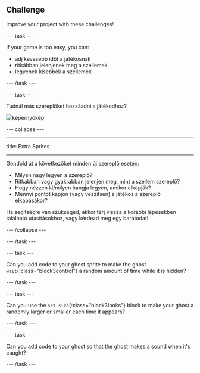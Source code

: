## Challenge

Improve your project with these challenges!

\--- task \---

If your game is too easy, you can:

+ adj kevesebb időt a játékosnak
+ ritkábban jelenjenek meg a szellemek
+ legyenek kisebbek a szellemek

\--- /task \---

\--- task \---

Tudnál más szereplőket hozzáadni a játékodhoz?

![képernyőkép](images/ghost-final.png)

\--- collapse \---

* * *

title: Extra Sprites

* * *

Gondold át a következőket minden új szereplő esetén:

+ Milyen nagy legyen a szereplő?
+ Ritkábban vagy gyakrabban jelenjen meg, mint a szellem szereplő?
+ Hogy nézzen ki/milyen hangja legyen, amikor elkapják?
+ Mennyi pontot kapjon (vagy veszítsen) a játékos a szereplő elkapásákor?

Ha segítségre van szükséged, akkor térj vissza a korábbi lépésekben található utasításokhoz, vagy kérdezd meg egy barátodat!

\--- /collapse \---

\--- /task \---

\--- task \---

Can you add code to your ghost sprite to make the ghost `wait`{:class="block3control"} a random amount of time while it is hidden?

\--- /task \---

\--- task \---

Can you use the `set size`{:class="block3looks"} block to make your ghost a randomly larger or smaller each time it appears?

\--- /task \---

\--- task \---

Can you add code to your ghost so that the ghost makes a sound when it's caught?

\--- /task \---